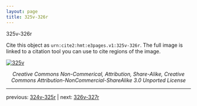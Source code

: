 ```yaml
---
layout: page
title: 325v-326r
---
```


325v-326r

Cite this object as `urn:cite2:hmt:e3pages.v1:325v-326r`.  The full image is linked to a citation tool you can use to cite regions of the image.

[![325v](http://www.homermultitext.org/iipsrv?IIIF=/project/homer/pyramidal/deepzoom/hmt/e3bifolio/v1/null.tif/full/800,/0/default.jpg)](http://www.homermultitext.org/ict2/?urn=urn:cite2:hmt:e3bifolio.v1:null) 

<p style="text-align: center; font-style: italic;">Creative Commons Non-Commerical, Attribution, Share-Alike, Creative Commons Attribution-NonCommercial-ShareAlike 3.0 Unported License</p>

---

previous: [324v-325r](../324v-325r/) | next: [326v-327r](../326v-327r/)